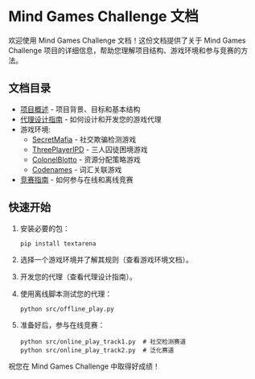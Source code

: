 # Mind Games Challenge 文档

欢迎使用 Mind Games Challenge 文档！这份文档提供了关于 Mind Games Challenge 项目的详细信息，帮助您理解项目结构、游戏环境和参与竞赛的方法。

## 文档目录

- [项目概述](./project_overview.md) - 项目背景、目标和基本结构
- [代理设计指南](./agent_design.md) - 如何设计和开发您的游戏代理
- 游戏环境:
  - [SecretMafia](./games/secret_mafia.md) - 社交欺骗检测游戏
  - [ThreePlayerIPD](./games/three_player_ipd.md) - 三人囚徒困境游戏
  - [ColonelBlotto](./games/colonel_blotto.md) - 资源分配策略游戏
  - [Codenames](./games/codenames.md) - 词汇关联游戏
- [竞赛指南](./competition_guide.md) - 如何参与在线和离线竞赛

## 快速开始

1. 安装必要的包：
   ```
   pip install textarena
   ```

2. 选择一个游戏环境并了解其规则（查看游戏环境文档）。

3. 开发您的代理（查看代理设计指南）。

4. 使用离线脚本测试您的代理：
   ```
   python src/offline_play.py
   ```

5. 准备好后，参与在线竞赛：
   ```
   python src/online_play_track1.py  # 社交检测赛道
   python src/online_play_track2.py  # 泛化赛道
   ```

祝您在 Mind Games Challenge 中取得好成绩！
